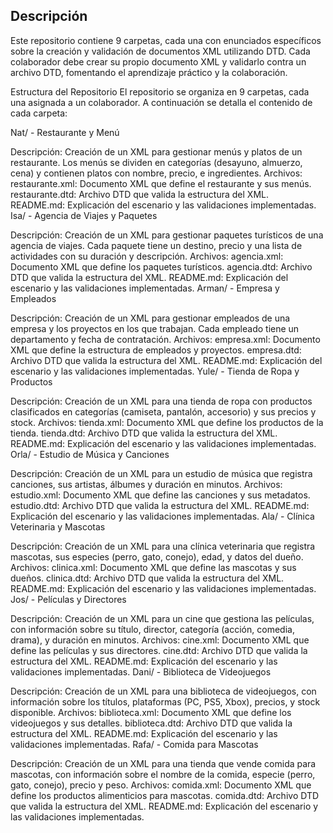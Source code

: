 ## Descripción
Este repositorio contiene 9 carpetas, cada una con enunciados específicos sobre la creación y validación de documentos XML utilizando DTD. Cada colaborador debe crear su propio documento XML y validarlo contra un archivo DTD, fomentando el aprendizaje práctico y la colaboración.

Estructura del Repositorio
El repositorio se organiza en 9 carpetas, cada una asignada a un colaborador. A continuación se detalla el contenido de cada carpeta:

Nat/ - Restaurante y Menú

Descripción: Creación de un XML para gestionar menús y platos de un restaurante. Los menús se dividen en categorías (desayuno, almuerzo, cena) y contienen platos con nombre, precio, e ingredientes.
Archivos:
restaurante.xml: Documento XML que define el restaurante y sus menús.
restaurante.dtd: Archivo DTD que valida la estructura del XML.
README.md: Explicación del escenario y las validaciones implementadas.
Isa/ - Agencia de Viajes y Paquetes

Descripción: Creación de un XML para gestionar paquetes turísticos de una agencia de viajes. Cada paquete tiene un destino, precio y una lista de actividades con su duración y descripción.
Archivos:
agencia.xml: Documento XML que define los paquetes turísticos.
agencia.dtd: Archivo DTD que valida la estructura del XML.
README.md: Explicación del escenario y las validaciones implementadas.
Arman/ - Empresa y Empleados

Descripción: Creación de un XML para gestionar empleados de una empresa y los proyectos en los que trabajan. Cada empleado tiene un departamento y fecha de contratación.
Archivos:
empresa.xml: Documento XML que define la estructura de empleados y proyectos.
empresa.dtd: Archivo DTD que valida la estructura del XML.
README.md: Explicación del escenario y las validaciones implementadas.
Yule/ - Tienda de Ropa y Productos

Descripción: Creación de un XML para una tienda de ropa con productos clasificados en categorías (camiseta, pantalón, accesorio) y sus precios y stock.
Archivos:
tienda.xml: Documento XML que define los productos de la tienda.
tienda.dtd: Archivo DTD que valida la estructura del XML.
README.md: Explicación del escenario y las validaciones implementadas.
Orla/ - Estudio de Música y Canciones

Descripción: Creación de un XML para un estudio de música que registra canciones, sus artistas, álbumes y duración en minutos.
Archivos:
estudio.xml: Documento XML que define las canciones y sus metadatos.
estudio.dtd: Archivo DTD que valida la estructura del XML.
README.md: Explicación del escenario y las validaciones implementadas.
Ala/ - Clínica Veterinaria y Mascotas

Descripción: Creación de un XML para una clínica veterinaria que registra mascotas, sus especies (perro, gato, conejo), edad, y datos del dueño.
Archivos:
clinica.xml: Documento XML que define las mascotas y sus dueños.
clinica.dtd: Archivo DTD que valida la estructura del XML.
README.md: Explicación del escenario y las validaciones implementadas.
Jos/ - Películas y Directores

Descripción: Creación de un XML para un cine que gestiona las películas, con información sobre su título, director, categoría (acción, comedia, drama), y duración en minutos.
Archivos:
cine.xml: Documento XML que define las películas y sus directores.
cine.dtd: Archivo DTD que valida la estructura del XML.
README.md: Explicación del escenario y las validaciones implementadas.
Dani/ - Biblioteca de Videojuegos

Descripción: Creación de un XML para una biblioteca de videojuegos, con información sobre los títulos, plataformas (PC, PS5, Xbox), precios, y stock disponible.
Archivos:
biblioteca.xml: Documento XML que define los videojuegos y sus detalles.
biblioteca.dtd: Archivo DTD que valida la estructura del XML.
README.md: Explicación del escenario y las validaciones implementadas.
Rafa/ - Comida para Mascotas

Descripción: Creación de un XML para una tienda que vende comida para mascotas, con información sobre el nombre de la comida, especie (perro, gato, conejo), precio y peso.
Archivos:
comida.xml: Documento XML que define los productos alimenticios para mascotas.
comida.dtd: Archivo DTD que valida la estructura del XML.
README.md: Explicación del escenario y las validaciones implementadas.
